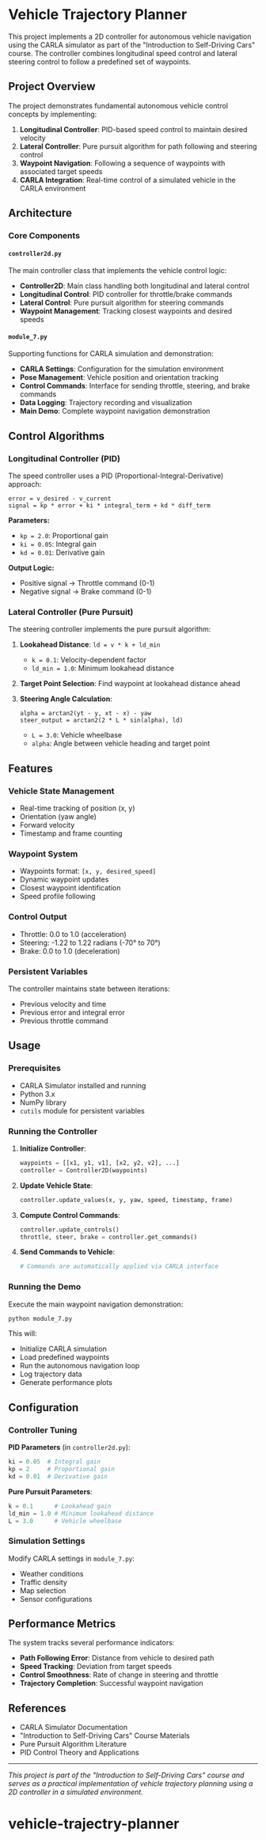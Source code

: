 # Vehicle Trajectory Planner

This project implements a 2D controller for autonomous vehicle navigation using the CARLA simulator as part of the "Introduction to Self-Driving Cars" course. The controller combines longitudinal speed control and lateral steering control to follow a predefined set of waypoints.

## Project Overview

The project demonstrates fundamental autonomous vehicle control concepts by implementing:

1. **Longitudinal Controller**: PID-based speed control to maintain desired velocity
2. **Lateral Controller**: Pure pursuit algorithm for path following and steering control
3. **Waypoint Navigation**: Following a sequence of waypoints with associated target speeds
4. **CARLA Integration**: Real-time control of a simulated vehicle in the CARLA environment

## Architecture

### Core Components

#### `controller2d.py`
The main controller class that implements the vehicle control logic:

- **Controller2D**: Main class handling both longitudinal and lateral control
- **Longitudinal Control**: PID controller for throttle/brake commands
- **Lateral Control**: Pure pursuit algorithm for steering commands
- **Waypoint Management**: Tracking closest waypoints and desired speeds

#### `module_7.py`
Supporting functions for CARLA simulation and demonstration:

- **CARLA Settings**: Configuration for the simulation environment
- **Pose Management**: Vehicle position and orientation tracking
- **Control Commands**: Interface for sending throttle, steering, and brake commands
- **Data Logging**: Trajectory recording and visualization
- **Main Demo**: Complete waypoint navigation demonstration

## Control Algorithms

### Longitudinal Controller (PID)

The speed controller uses a PID (Proportional-Integral-Derivative) approach:

```
error = v_desired - v_current
signal = kp * error + ki * integral_term + kd * diff_term
```

**Parameters:**
- `kp = 2.0`: Proportional gain
- `ki = 0.05`: Integral gain
- `kd = 0.01`: Derivative gain

**Output Logic:**
- Positive signal → Throttle command (0-1)
- Negative signal → Brake command (0-1)

### Lateral Controller (Pure Pursuit)

The steering controller implements the pure pursuit algorithm:

1. **Lookahead Distance**: `ld = v * k + ld_min`
   - `k = 0.1`: Velocity-dependent factor
   - `ld_min = 1.0`: Minimum lookahead distance

2. **Target Point Selection**: Find waypoint at lookahead distance ahead

3. **Steering Angle Calculation**:
   ```
   alpha = arctan2(yt - y, xt - x) - yaw
   steer_output = arctan2(2 * L * sin(alpha), ld)
   ```
   - `L = 3.0`: Vehicle wheelbase
   - `alpha`: Angle between vehicle heading and target point

## Features

### Vehicle State Management
- Real-time tracking of position (x, y)
- Orientation (yaw angle)
- Forward velocity
- Timestamp and frame counting

### Waypoint System
- Waypoints format: `[x, y, desired_speed]`
- Dynamic waypoint updates
- Closest waypoint identification
- Speed profile following

### Control Output
- Throttle: 0.0 to 1.0 (acceleration)
- Steering: -1.22 to 1.22 radians (-70° to 70°)
- Brake: 0.0 to 1.0 (deceleration)

### Persistent Variables
The controller maintains state between iterations:
- Previous velocity and time
- Previous error and integral error
- Previous throttle command

## Usage

### Prerequisites
- CARLA Simulator installed and running
- Python 3.x
- NumPy library
- `cutils` module for persistent variables

### Running the Controller

1. **Initialize Controller**:
   ```python
   waypoints = [[x1, y1, v1], [x2, y2, v2], ...]
   controller = Controller2D(waypoints)
   ```

2. **Update Vehicle State**:
   ```python
   controller.update_values(x, y, yaw, speed, timestamp, frame)
   ```

3. **Compute Control Commands**:
   ```python
   controller.update_controls()
   throttle, steer, brake = controller.get_commands()
   ```

4. **Send Commands to Vehicle**:
   ```python
   # Commands are automatically applied via CARLA interface
   ```

### Running the Demo

Execute the main waypoint navigation demonstration:

```bash
python module_7.py
```

This will:
- Initialize CARLA simulation
- Load predefined waypoints
- Run the autonomous navigation loop
- Log trajectory data
- Generate performance plots

## Configuration

### Controller Tuning

**PID Parameters** (in `controller2d.py`):
```python
ki = 0.05  # Integral gain
kp = 2     # Proportional gain
kd = 0.01  # Derivative gain
```

**Pure Pursuit Parameters**:
```python
k = 0.1      # Lookahead gain
ld_min = 1.0 # Minimum lookahead distance
L = 3.0      # Vehicle wheelbase
```

### Simulation Settings

Modify CARLA settings in `module_7.py`:
- Weather conditions
- Traffic density
- Map selection
- Sensor configurations

## Performance Metrics

The system tracks several performance indicators:
- **Path Following Error**: Distance from vehicle to desired path
- **Speed Tracking**: Deviation from target speeds
- **Control Smoothness**: Rate of change in steering and throttle
- **Trajectory Completion**: Successful waypoint navigation

## References

- CARLA Simulator Documentation
- "Introduction to Self-Driving Cars" Course Materials
- Pure Pursuit Algorithm Literature
- PID Control Theory and Applications

---

*This project is part of the "Introduction to Self-Driving Cars" course and serves as a practical implementation of vehicle trajectory planning using a 2D controller in a simulated environment.*
# vehicle-trajectry-planner

